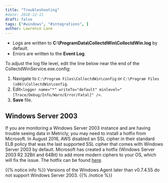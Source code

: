 ```yaml
---
title: "Troubleshooting"
#date: 2018-12-11
draft: false
tags: ["#windows", "#integrations", ]
author: Lawrence Lane
---
```


- Logs are written to **C:\ProgramData\CollectdWin\CollectdWin.log** by default.
- Errors are written to the **Event Log**.

To adjust the log file level, edit the line below near the end of the CollectdWinService.exe.config:

1. Navigate to `C:\Program Files\CollectdWin\config` or `C:\Program Files (x86)\CollectdWin\config`.
2. Edit`<logger name="*" writeTo="default" minlevel="[Trace/Debug/Info/Warn/Error/Fatal]" />`.
3. **Save** file.

## Windows Server 2003
If you are monitoring a Windows Server 2003 instance and are having trouble seeing data in Metricly, you may need to install a hotfix from Microsoft. In August 2016, AWS disabled an SSL cipher in their standard ELB policy that was the last supported SSL cipher that comes with Windows Server 2003 by default. Microsoft has created a hotfix (Windows Server 2003 R2 32Bit and 64Bit) to add more modern ciphers to your OS, which will fix the issue. The hotfix can be found [here](https://support.microsoft.com/en-gb/kb/948963).

{{% notice info %}}
Versions of the Windows Agent later than v0.7.4.55 do not support Windows Server 2003.
{{% /notice %}}
